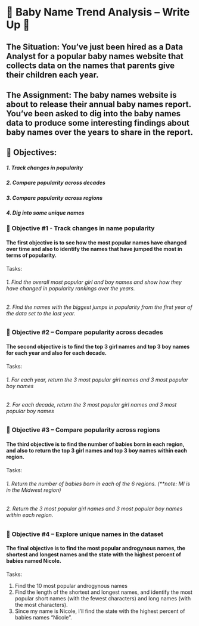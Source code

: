 # 👶 Baby Name Trend Analysis – Write Up 👶

## The Situation: You’ve just been hired as a Data Analyst for a popular baby names website that collects data on the names that parents give their children each year.
## The Assignment: The baby names website is about to release their annual baby names report. You’ve been asked to dig into the baby names data to produce some interesting findings about baby names over the years to share in the report. 

## 🍼 **Objectives:**
##### 1. Track changes in popularity
##### 2. Compare popularity across decades
##### 3. Compare popularity across regions
##### 4. Dig into some unique names

### 🍼 **Objective #1 - Track changes in name popularity**

#### The first objective is to see how the most popular names have changed over time and also to identify the names that have jumped the most in terms of popularity. 
	
Tasks:
 
###### 1. Find the overall most popular girl and boy names and show how they have changed in popularity rankings over the years.
###### 2. Find the names with the biggest jumps in popularity from the first year of the data set to the last year. 

### 🍼 **Objective #2 – Compare popularity across decades**

#### The second objective is to find the top 3 girl names and top 3 boy names for each year and also for each decade.

Tasks:

###### 1. For each year, return the 3 most popular girl names and 3 most popular boy names
###### 2. For each decade, return the 3 most popular girl names and 3 most popular boy names

### 🍼 **Objective #3 – Compare popularity across regions**

#### The third objective is to find the number of babies born in each region, and also to return the top 3 girl names and top 3 boy names within each region. 
	
 Tasks:
 
###### 1. Return the number of babies born in each of the 6 regions. (**note: MI is in the Midwest region)
###### 2. Return the 3 most popular girl names and 3 most popular boy names within each region. 

### 🍼 **Objective #4 – Explore unique names in the dataset**
	
#### The final objective is to find the most popular androgynous names, the shortest and longest names and the state with the highest percent of babies named Nicole. 

Tasks:

1. Find the 10 most popular androgynous names 
2. Find the length of the shortest and longest names, and identify the most popular short names (with the fewest characters) and long names (with the most characters).
3. Since my name is Nicole, I’ll find the state with the highest percent of babies names “Nicole”. 

